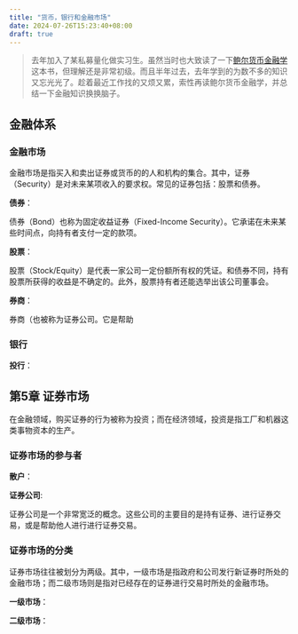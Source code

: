 ```yaml
---
title: "货币，银行和金融市场"
date: 2024-07-26T15:23:40+08:00
draft: true
---
```


> 去年加入了某私募量化做实习生。虽然当时也大致读了一下[鲍尔货币金融学](https://book.douban.com/subject/10484710/)这本书，但理解还是非常初级。而且半年过去，去年学到的为数不多的知识又忘光光了。趁着最近工作找的又烦又累，索性再读鲍尔货币金融学，并总结一下金融知识换换脑子。

## 金融体系

### 金融市场

金融市场是指买入和卖出证券或货币的的人和机构的集合。其中，证券（Security）是对未来某项收入的要求权。常见的证券包括：股票和债券。

**债券**：

债券（Bond）也称为固定收益证券（Fixed-Income Security）。它承诺在未来某些时间点，向持有者支付一定的款项。

**股票**：

股票（Stock/Equity）是代表一家公司一定份额所有权的凭证。和债券不同，持有股票所获得的收益是不确定的。此外，股票持有者还能选举出该公司董事会。

**券商**：

券商（也被称为证券公司。它是帮助

### 银行

**投行**：

## 第5章 证券市场

在金融领域，购买证券的行为被称为投资；而在经济领域，投资是指工厂和机器这类事物资本的生产。

### 证券市场的参与者

**散户**：

**证券公司**:

证券公司是一个非常宽泛的概念。这些公司的主要目的是持有证券、进行证券交易，或是帮助他人进行进行证券交易。

### 证券市场的分类

证券市场往往被划分为两级。其中，一级市场是指政府和公司发行新证券时所处的金融市场；而二级市场则是指对已经存在的证券进行交易时所处的金融市场。

**一级市场**：

**二级市场**：
